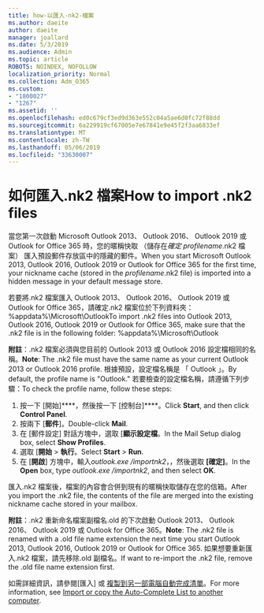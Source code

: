 ```yaml
---
title: how-以匯入-nk2-檔案
ms.author: daeite
author: daeite
manager: joallard
ms.date: 5/3/2019
ms.audience: Admin
ms.topic: article
ROBOTS: NOINDEX, NOFOLLOW
localization_priority: Normal
ms.collection: Adm_O365
ms.custom:
- "1800027"
- "1267"
ms.assetid: ''
ms.openlocfilehash: ed0c679cf3ed9d363e552c04a5ae6d0fc72f88dd
ms.sourcegitcommit: 6a229919cf67005e7e67841e9e45f2f3aa6833ef
ms.translationtype: MT
ms.contentlocale: zh-TW
ms.lasthandoff: 05/06/2019
ms.locfileid: "33630007"
---
```

# <a name="how-to-import-nk2-files"></a><span data-ttu-id="e2254-102">如何匯入.nk2 檔案</span><span class="sxs-lookup"><span data-stu-id="e2254-102">How to import .nk2 files</span></span> 

<span data-ttu-id="e2254-103">當您第一次啟動 Microsoft Outlook 2013、 Outlook 2016、 Outlook 2019 或 Outlook for Office 365 時，您的暱稱快取 （儲存在*確定 profilename*.nk2 檔案） 匯入預設郵件存放區中的隱藏的郵件。</span><span class="sxs-lookup"><span data-stu-id="e2254-103">When you start Microsoft Outlook 2013, Outlook 2016, Outlook 2019 or Outlook for Office 365 for the first time, your nickname cache (stored in the *profilename*.nk2 file) is imported into a hidden message in your default message store.</span></span>

<span data-ttu-id="e2254-104">若要將.nk2 檔案匯入 Outlook 2013、 Outlook 2016、 Outlook 2019 或 Outlook for Office 365，請確定.nk2 檔案位於下列資料夾： %appdata%\Microsoft\Outlook</span><span class="sxs-lookup"><span data-stu-id="e2254-104">To import .nk2 files into Outlook 2013, Outlook 2016, Outlook 2019 or Outlook for Office 365, make sure that the .nk2 file is in the following folder: %appdata%\Microsoft\Outlook</span></span>

<span data-ttu-id="e2254-105">**附註**：.nk2 檔案必須與您目前的 Outlook 2013 或 Outlook 2016 設定檔相同的名稱。</span><span class="sxs-lookup"><span data-stu-id="e2254-105">**Note**: The .nk2 file must have the same name as your current Outlook 2013 or Outlook 2016 profile.</span></span> <span data-ttu-id="e2254-106">根據預設，設定檔名稱是 「 Outlook 」。</span><span class="sxs-lookup"><span data-stu-id="e2254-106">By default, the profile name is "Outlook."</span></span> <span data-ttu-id="e2254-107">若要檢查的設定檔名稱，請遵循下列步驟：</span><span class="sxs-lookup"><span data-stu-id="e2254-107">To check the profile name, follow these steps:</span></span> 
1. <span data-ttu-id="e2254-108">按一下 [開始]\*\*\*\*，然後按一下 [控制台]\*\*\*\*。</span><span class="sxs-lookup"><span data-stu-id="e2254-108">Click **Start**, and then click **Control Panel**.</span></span>
2. <span data-ttu-id="e2254-109">按兩下 [**郵件**]。</span><span class="sxs-lookup"><span data-stu-id="e2254-109">Double-click **Mail**.</span></span>
3. <span data-ttu-id="e2254-110">在 [郵件設定] 對話方塊中，選取 [**顯示設定檔**。</span><span class="sxs-lookup"><span data-stu-id="e2254-110">In the Mail Setup dialog box, select **Show Profiles**.</span></span>
4. <span data-ttu-id="e2254-111">選取 [**開始** > **執行**。</span><span class="sxs-lookup"><span data-stu-id="e2254-111">Select **Start** > **Run**.</span></span>
5. <span data-ttu-id="e2254-112">在 [**開啟**] 方塊中，輸入*outlook.exe /importnk2*，，然後選取 **[確定]**。</span><span class="sxs-lookup"><span data-stu-id="e2254-112">In the **Open** box, type *outlook.exe /importnk2*, and then select **OK**.</span></span> 

<span data-ttu-id="e2254-113">匯入.nk2 檔案後，檔案的內容會合併到現有的暱稱快取儲存在您的信箱。</span><span class="sxs-lookup"><span data-stu-id="e2254-113">After you import the .nk2 file, the contents of the file are merged into the existing nickname cache stored in your mailbox.</span></span>

<span data-ttu-id="e2254-114">**附註**：.nk2 重新命名檔案副檔名.old 的下次啟動 Outlook 2013、 Outlook 2016、 Outlook 2019 或 Outlook for Office 365。</span><span class="sxs-lookup"><span data-stu-id="e2254-114">**Note**: The .nk2 file is renamed with a .old file name extension the next time you start Outlook 2013, Outlook 2016, Outlook 2019 or Outlook for Office 365.</span></span> <span data-ttu-id="e2254-115">如果想要重新匯入.nk2 檔案，請先移除.old 副檔名。</span><span class="sxs-lookup"><span data-stu-id="e2254-115">If want to re-import the .nk2 file, remove the .old file name extension first.</span></span>

<span data-ttu-id="e2254-116">如需詳細資訊，請參閱[匯入] 或 [複製到另一部電腦自動完成清單](https://support.microsoft.com/en-us/help/2806550/how-to-import-nk2-files-into-outlook%)。</span><span class="sxs-lookup"><span data-stu-id="e2254-116">For more information, see [Import or copy the Auto-Complete List to another computer](https://support.microsoft.com/en-us/help/2806550/how-to-import-nk2-files-into-outlook%).</span></span>